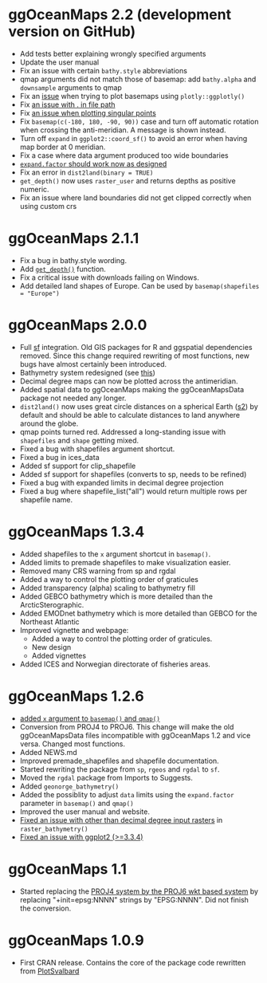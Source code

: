 # ggOceanMaps 2.2 (development version on GitHub)

* Add tests better explaining wrongly specified arguments
* Update the user manual
* Fix an issue with certain `bathy.style` abbreviations
* qmap arguments did not match those of basemap: add `bathy.alpha` and `downsample` arguments to qmap
* Fix an [issue](https://stackoverflow.com/questions/60684049/creating-a-interactive-map-on-r-using-plotly) when trying to plot basemaps using `plotly::ggplotly()`
* Fix [an issue with . in file path](https://github.com/MikkoVihtakari/ggOceanMaps/issues/32)
* Fix [an issue when plotting singular points](https://github.com/MikkoVihtakari/ggOceanMaps/issues/34)
* Fix `basemap(c(-180, 180, -90, 90))` case and turn off automatic rotation when crossing the anti-meridian. A message is shown instead.
* Turn off `expand` in `ggplot2::coord_sf()` to avoid an error when having map border at 0 meridian. 
* Fix a case where data argument produced too wide boundaries
* [`expand.factor` should work now as designed](https://github.com/MikkoVihtakari/ggOceanMaps/issues/33)
* Fix an error in `dist2land(binary = TRUE)`
* `get_depth()` now uses `raster_user` and returns depths as positive numeric. 
* Fix an issue where land boundaries did not get clipped correctly when using custom crs

# ggOceanMaps 2.1.1

* Fix a bug in bathy.style wording.
* Add [`get_depth()`](https://mikkovihtakari.github.io/ggOceanMaps/reference/get_depth.html) function.
* Fix a critical issue with downloads failing on Windows.
* Add detailed land shapes of Europe. Can be used by `basemap(shapefiles = "Europe")`

# ggOceanMaps 2.0.0

* Full [sf](https://r-spatial.github.io/sf/) integration. Old GIS packages for R and ggspatial dependencies removed. Since this change required rewriting of most functions, new bugs have almost certainly been introduced.
* Bathymetry system redesigned (see [this](https://mikkovihtakari.github.io/ggOceanMaps/articles/new-features.html))
* Decimal degree maps can now be plotted across the antimeridian.
* Added spatial data to ggOceanMaps making the ggOceanMapsData package not needed any longer.
* `dist2land()` now uses great circle distances on a spherical Earth ([s2](https://r-spatial.github.io/s2/)) by default and should be able to calculate distances to land anywhere around the globe.
* qmap points turned red. Addressed a long-standing issue with `shapefiles` and `shape` getting mixed. 
* Fixed a bug with shapefiles argument shortcut.
* Fixed a bug in ices_data
* Added sf support for clip_shapefile
* Added sf support for shapefiles (converts to sp, needs to be refined)
* Fixed a bug with expanded limits in decimal degree projection
* Fixed a bug where shapefile_list("all") would return multiple rows per shapefile name.

# ggOceanMaps 1.3.4

* Added shapefiles to the `x` argument shortcut in `basemap()`.
* Added limits to premade shapefiles to make visualization easier.
* Removed many CRS warning from sp and rgdal
* Added a way to control the plotting order of graticules
* Added transparency (alpha) scaling to bathymetry fill
* Added GEBCO bathymetry which is more detailed than the ArcticSterographic.
* Added EMODnet bathymetry which is more detailed than GEBCO for the Northeast Atlantic
* Improved vignette and webpage:
    * Added a way to control the plotting order of graticules.
    * New design
    * Added vignettes
* Added ICES and Norwegian directorate of fisheries areas.

# ggOceanMaps 1.2.6

* [added `x` argument to `basemap()` and `qmap()`](https://github.com/MikkoVihtakari/ggOceanMaps/issues/11)
* Conversion from PROJ4 to PROJ6. This change will make the old ggOceanMapsData files incompatible with ggOceanMaps 1.2 and vice versa. Changed most functions. 
* Added NEWS.md
* Improved premade_shapefiles and shapefile documentation.
* Started rewriting the package from `sp`, `rgeos` and `rgdal` to `sf`. 
* Moved the `rgdal` package from Imports to Suggests.
* Added `geonorge_bathymetry()`
* Added the possiblity to adjust `data` limits using the `expand.factor` parameter in `basemap()` and `qmap()`
* Improved the user manual and website.
* [Fixed an issue with other than decimal degree input rasters](https://github.com/MikkoVihtakari/ggOceanMaps/issues/2) in `raster_bathymetry()`
* [Fixed an issue with ggplot2 (>=3.3.4)](https://github.com/MikkoVihtakari/ggOceanMaps/issues/3)
         
# ggOceanMaps 1.1

* Started replacing the [PROJ4 system by the PROJ6 wkt based system](https://www.earthdatascience.org/courses/use-data-open-source-python/intro-vector-data-python/spatial-data-vector-shapefiles/epsg-proj4-coordinate-reference-system-formats-python/) by replacing "+init=epsg:NNNN" strings by "EPSG:NNNN". Did not finish the conversion. 

# ggOceanMaps 1.0.9

* First CRAN release. Contains the core of the package code rewritten from [PlotSvalbard](https://github.com/MikkoVihtakari/PlotSvalbard/)
